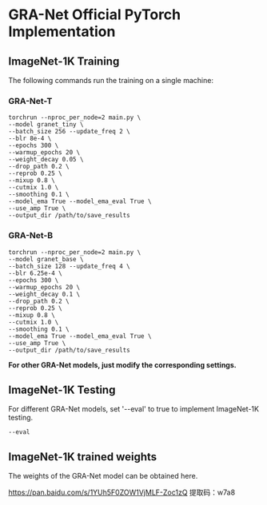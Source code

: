# GRA-Net Official PyTorch Implementation



## ImageNet-1K Training 
The following commands run the training on a single machine:

### GRA-Net-T
```
torchrun --nproc_per_node=2 main.py \
--model granet_tiny \
--batch_size 256 --update_freq 2 \
--blr 8e-4 \
--epochs 300 \
--warmup_epochs 20 \
--weight_decay 0.05 \
--drop_path 0.2 \
--reprob 0.25 \
--mixup 0.8 \
--cutmix 1.0 \
--smoothing 0.1 \
--model_ema True --model_ema_eval True \
--use_amp True \
--output_dir /path/to/save_results
```

### GRA-Net-B
```
torchrun --nproc_per_node=2 main.py \
--model granet_base \
--batch_size 128 --update_freq 4 \
--blr 6.25e-4 \
--epochs 300 \
--warmup_epochs 20 \
--weight_decay 0.1 \
--drop_path 0.2 \
--reprob 0.25 \
--mixup 0.8 \
--cutmix 1.0 \
--smoothing 0.1 \
--model_ema True --model_ema_eval True \
--use_amp True \
--output_dir /path/to/save_results
```
**For other GRA-Net models, just modify the corresponding settings.**
## ImageNet-1K Testing
For different GRA-Net models, set '--eval' to true to implement ImageNet-1K testing.

```
--eval
```
## ImageNet-1K trained weights 
The weights of the GRA-Net model can be obtained here.

https://pan.baidu.com/s/1YUh5F0ZOW1VjMLF-Zoc1zQ 提取码：w7a8
